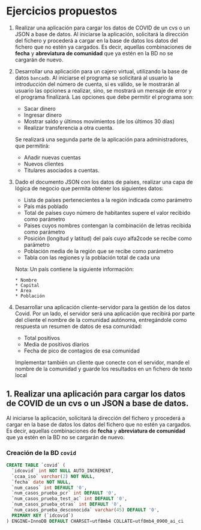 # Ejercicios propuestos

1. Realizar una aplicación para cargar los datos de COVID de un cvs o un JSON a base de datos.
Al iniciarse la aplicación, solicitará la dirección del fichero y procederá a cargar en la base de
datos los datos del fichero que no estén ya cargados. Es decir, aquellas combinaciones de
**fecha** y **abreviatura de comunidad** que ya estén en la BD no se cargarán de nuevo.

2. Desarrollar una aplicación para un cajero virtual, utilizando la base de datos `bancadb`. Al
iniciarse el programa se solicitará al usuario la introducción del número de cuenta, si es válido,
se le mostrarán al usuario las opciones a realizar, sino, se mostrará un mensaje de error y el
programa finalizará. Las opciones que debe permitir el programa son: 

   * Sacar dinero
   * Ingresar dinero
   * Mostrar saldo y últimos movimientos (de los últimos 30 días)
   * Realizar transferencia a otra cuenta.

   Se realizará una segunda parte de la aplicación para administradores, que permitirá:
   
   * Añadir nuevas cuentas
   * Nuevos clientes 
   * Titulares asociados a cuentas.

3. Dado el documento JSON con los datos de países, realizar una capa de lógica de negocio
que permita obtener los siguientes datos:

   * Lista de países pertenecientes a la región indicada como parámetro
   * País más poblado
   * Total de países cuyo número de habitantes supere el valor recibido como parámetro
   * Paises cuyos nombres contengan la combinación de letras recibida como parámetro
   * Posición (longitud y latitud) del país cuyo alfa2code se recibe como parámetro
   * Población media de la región que se recibe como parámetro
   * Tabla con las regiones y la población total de cada una

   Nota: Un país contiene la siguiente información: 
   
       * Nombre
       * Capital
       * Área
       * Población

4. Desarrollar una aplicación cliente-servidor para la gestión de los datos Covid. Por un lado, el
servidor será una aplicación que recibirá por parte del cliente el nombre de la comunidad
autónoma, entregándole como respuesta un resumen de datos de esa comunidad: 

   * Total positivos
   * Media de positivos diarios
   * Fecha de pico de contagios de esa comunidad
   
   Implementar también un cliente que conecte con el servidor, mande el nombre de la
comunidad y guarde los resultados en un fichero de texto local


## 1. Realizar una aplicación para cargar los datos de COVID de un cvs o un JSON a base de datos.

Al iniciarse la aplicación, solicitará la dirección del fichero y procederá a cargar en la base de
datos los datos del fichero que no estén ya cargados. Es decir, aquellas combinaciones de
**fecha** y **abreviatura de comunidad** que ya estén en la BD no se cargarán de nuevo.

### Creación de la BD `covid`

```sql
CREATE TABLE `covid` (
  `idcovid` int NOT NULL AUTO_INCREMENT,
  `ccaa_iso` varchar(2) NOT NULL,
  `fecha` date NOT NULL,
  `num_casos` int DEFAULT '0',
  `num_casos_prueba_pcr` int DEFAULT '0',
  `num_casos_prueba_test_ac` int DEFAULT '0',
  `num_casos_prueba_otras` int DEFAULT '0',
  `num_casos_prueba_desconocida` varchar(45) DEFAULT '0',
  PRIMARY KEY (`idcovid`)
) ENGINE=InnoDB DEFAULT CHARSET=utf8mb4 COLLATE=utf8mb4_0900_ai_ci
```
